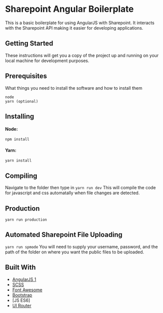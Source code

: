 # Sharepoint Angular Boilerplate
This is a basic boilerplate for using AngularJS with Sharepoint. It interacts with the Sharepoint API making it easier for developing applications.

## Getting Started

These instructions will get you a copy of the project up and running on your local machine for development purposes. 


## Prerequisites

What things you need to install the software and how to install them

```
node
yarn (optional)
```

## Installing

#### Node:
`npm install`
#### Yarn:
`yarn install`
## Compiling
Navigate to the folder then type in 
`yarn run dev` 
This will compile the code for javascript and css automatally when file changes are detected.
## Production
`yarn run production`
## Automated Sharepoint File Uploading
`yarn run spmode`
You will need to supply your username, password, and the path of the folder on where you want the public files to be uploaded.


## Built With

* [AngularJS 1](https://angularjs.org/)
* [SCSS](http://sass-lang.com/)
* [Font Awesome](http://fontawesome.io/icons/)
* [Bootstrap](http://getbootstrap.com/)
* [JS ES6]
* [UI Router](https://ui-router.github.io/ng1/)

